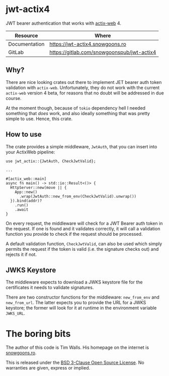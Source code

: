 # jwt-actix4
JWT bearer authentication that works with [actix-web] 4.

| Resource | Where |
| -------- | ----- |
| Documentation | https://jwt-actix4.snowgoons.ro |
| GitLab | https://gitlab.com/snowgoonspub/jwt-actix4 |

## Why?
There are nice looking crates out there to implement JET bearer auth token
validation with `actix-web`.  Unfortunately, they do not work with the current
`actix-web` version 4 beta, for reasons that no doubt will be addressed in
due course.

At the moment though, because of `tokio` dependency hell I needed something
that *does* work, and also ideally something that was pretty simple to use.
Hence, this crate.

## How to use
The crate provides a simple middleware, `JwtAuth`, that you can insert into
your ActixWeb pipeline:

```
use jwt_actix::{JwtAuth, CheckJwtValid};

...

#[actix_web::main]
async fn main() -> std::io::Result<()> {
  HttpServer::new(move || {
    App::new()
      .wrap(JwtAuth::new_from_env(CheckJwtValid).unwrap())
  }).bind(addr)?
    .run()
    .await
}
```

On every request, the middleware will check for a JWT Bearer auth token in the
request.  If one is found and it validates correctly, it will call a validation
function you provide to check if the request should be processed.

A default validation function, `CheckJwtValid`, can also be used which simply
permits the request if the token is valid (i.e. the signature checks out) and
rejects it if not.

## JWKS Keystore
The middleware expects to download a JWKS keystore file for the certificates
it needs to validate signatures.

There are two constructor functions for the middleware: `new_from_env` and
`new_from_url`.  The latter expects you to provide the URL for a JWKS
keystore; the former will look for it at runtime in the environment
variable `JWKS_URL`.

# The boring bits
The author of this code is Tim Walls.  His homepage on the internet 
is [snowgoons.ro](https://snowgoons.ro).

This is released under the [BSD 3-Clause Open Source License](LICENSE.md).  No
warranties are given, express or implied.

[actix-web]: https://actix.rs
